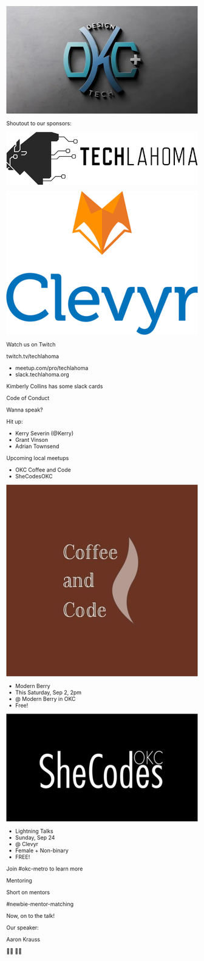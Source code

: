 ![OKC Design+Tech](https://raw.githubusercontent.com/alkrauss48/talks/master/announcements/images/okcdesigntech.webp)

Shoutout to our sponsors:

![Techlahoma](https://github.com/alkrauss48/talks/blob/master/announcements/images/techlahoma.png?raw=true)

![Clevyr](https://github.com/alkrauss48/talks/blob/master/announcements/images/clevyr.png?raw=true)

Watch us on Twitch

twitch.tv/techlahoma

* meetup.com/pro/techlahoma
* slack.techlahoma.org

Kimberly Collins has some slack cards

Code of Conduct

Wanna speak?

Hit up:
* Kerry Severin (@Kerry)
* Grant Vinson
* Adrian Townsend

Upcoming local meetups

* OKC Coffee and Code
* SheCodesOKC

![OKC Coffee and Code](https://github.com/alkrauss48/talks/blob/master/announcements/images/okc-coffee-and-code.jpeg?raw=true)

* Modern Berry
* This Saturday, Sep 2, 2pm
* @ Modern Berry in OKC
* Free!

![SheCodesOKC](https://github.com/alkrauss48/talks/blob/master/announcements/images/shecodesokc.jpeg?raw=true)

* Lightning Talks
* Sunday, Sep 24
* @ Clevyr
* Female + Non-binary
* FREE!

Join #okc-metro to learn more

Mentoring

Short on mentors

#newbie-mentor-matching

Now, on to the talk!

Our speaker:

Aaron Krauss

🎉👏
👏🎉

